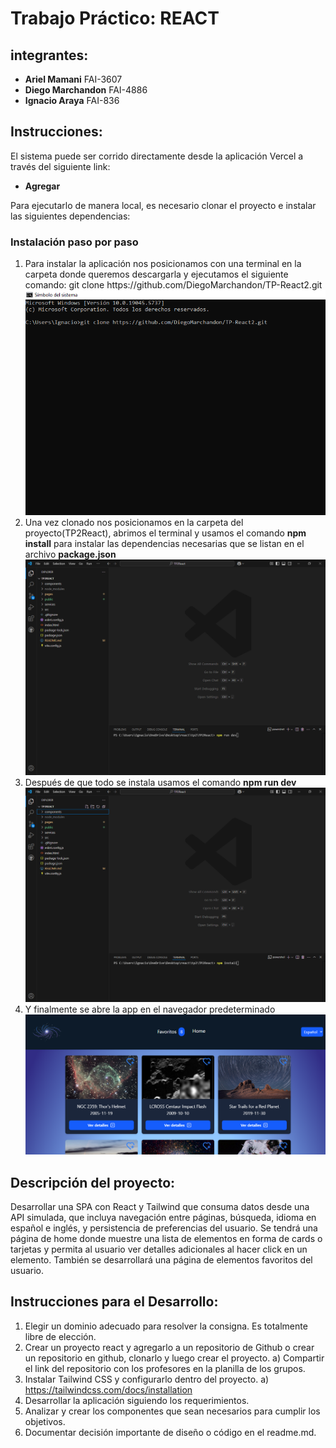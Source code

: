 # Trabajo Práctico: REACT

## integrantes: 
- **Ariel Mamani** FAI-3607
- **Diego Marchandon** FAI-4886
- **Ignacio Araya** FAI-836

## Instrucciones:
El sistema puede ser corrido directamente desde la aplicación Vercel a través del siguiente link:
 - **Agregar**

Para ejecutarlo de manera local, es necesario clonar el proyecto e instalar las siguientes dependencias:
<h3>Instalación paso por paso</h3>
<ol>
    <li>
        Para instalar la aplicación nos posicionamos con una terminal en la carpeta donde queremos descargarla y ejecutamos el siguiente comando:
        git clone https://github.com/DiegoMarchandon/TP-React2.git
        <img src="./public/Guia/img1.png" alt="Imagen de como se clona">
    </li>
    <li>
        Una vez clonado nos posicionamos en la carpeta del proyecto(TP2React), abrimos el terminal y usamos el comando <strong>npm install</strong> para instalar las dependencias necesarias que se listan en el archivo <b>package.json</b>
        <img src="./public/Guia/img2.png" alt="Imagen de comando de instalacion">
    </li>  
    <li>
        Después de que todo se instala usamos el comando <strong>npm run dev</strong>
        <img src="./public/Guia/img3.png" alt="Imagen de como levantar el proyecto">
    </li>
    <li>
        Y finalmente se abre la app en el navegador predeterminado
        <img src="./public/Guia/img4.png" alt="Imagen de como se se ve el proyecto en el navegador">
    </li>
</ol>

## Descripción del proyecto: 
Desarrollar una SPA con React y Tailwind que consuma datos desde una API simulada, que
incluya navegación entre páginas, búsqueda, idioma en español e inglés, y persistencia de
preferencias del usuario. Se tendrá una página de home donde muestre una lista de
elementos en forma de cards o tarjetas y permita al usuario ver detalles adicionales al hacer
click en un elemento. También se desarrollará una página de elementos favoritos del
usuario.

## Instrucciones para el Desarrollo:

1) Elegir un dominio adecuado para resolver la consigna. Es totalmente libre de
elección.
2) Crear un proyecto react y agregarlo a un repositorio de Github o crear un repositorio
en github, clonarlo y luego crear el proyecto.
    a) Compartir el link del repositorio con los profesores en la planilla de los grupos.
3) Instalar Tailwind CSS y configurarlo dentro del proyecto.
    a) https://tailwindcss.com/docs/installation
4) Desarrollar la aplicación siguiendo los requerimientos.
5) Analizar y crear los componentes que sean necesarios para cumplir los objetivos.
6) Documentar decisión importante de diseño o código en el readme.md.




